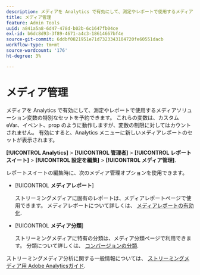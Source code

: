 ```yaml
---
description: メディアを Analytics で有効にして、測定やレポートで使用するメディアソリューション変数の特別なセットを予約できます。
title: メディア管理
feature: Admin Tools
uuid: a841a5a8-6d47-478d-b02b-6c1647fb04ce
exl-id: b6dc8d93-3f89-4671-a4c3-18614667bf4e
source-git-commit: 6ddbf0821951e71d7323343104720fe60551dacb
workflow-type: tm+mt
source-wordcount: '176'
ht-degree: 3%

---
```


# メディア管理

メディアを Analytics で有効にして、測定やレポートで使用するメディアソリューション変数の特別なセットを予約できます。 これらの変数は、カスタム eVar、イベント、prop のように動作しますが、変数の制限に対してはカウントされません。 有効にすると、Analytics メニューに新しいメディアレポートのセットが表示されます。

**[!UICONTROL Analytics]** > **[!UICONTROL 管理者]** > **[!UICONTROL レポートスイート]** > **[!UICONTROL 設定を編集]** > **[!UICONTROL メディア管理]**.

レポートスイートの編集時に、次のメディア管理オプションを使用できます。

* [!UICONTROL **メディアレポート**]

   ストリーミングメディアに固有のレポートは、メディアレポートページで使用できます。 メディアレポートについて詳しくは、 [メディアレポートの有効化](https://experienceleague.adobe.com/docs/media-analytics/using/media-reports/media-reports-enable.html?lang=en).

* [!UICONTROL **メディア分類**]

   ストリーミングメディアに特有の分類は、メディア分類ページで利用できます。 分類について詳しくは、 [コンバージョンの分類](/help/admin/admin/c-manage-report-suites/c-edit-report-suites/conversion-var-admin/conversion-classifications.md).

ストリーミングメディア分析に関する一般情報については、 [ストリーミングメディア用 Adobe Analyticsガイド](https://experienceleague.adobe.com/docs/media-analytics/using/media-overview.html?lang=ja).
